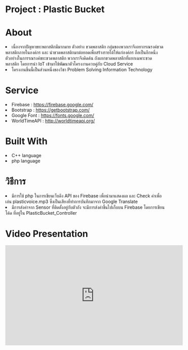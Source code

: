 <h1> Project : Plastic Bucket</h1>

<h1>About</h1>
<li>เนื่องจากปัญหาขยะพลาสติกมีมากมาย ตัวอย่าง ขวดพลาสติก กลุ่มของพวกเราจึงอยากรณรงค์ขวดพลาสติกภายในองค์กร และ นำขวดพลาสติกมาต่อยอดเพื่อสร้างรายได้ให้แก่องค์กร ถือเป็นอีกหนึ่งตัวอย่างในการรณรงค์ขยะขวดพลาสติก พวกเราจึงคิดค้น ถังแยกขวดพลาสติกที่แยกเฉพาะขวดพลาสติก โดยการนำ IoT เข้ามาใช้พัฒนาตัวโครงงานควบคู่กับ Cloud Service</li>

<li>โครงงานชิ้นนี้เป็นส่วนหนึ่งของวิชา Problem Solving Information Technology</li>

<h1>Service</h1>
<li>Firebase : <a href="https://firebase.google.com/">https://firebase.google.com/</a></li>
<li>Bootstrap : <a href="https://getbootstrap.com/">https://getbootstrap.com/</a></li>
<li>Google Font : <a href="https://fonts.google.com/">https://fonts.google.com/</a></li>
<li>WorldTimeAPI : <a href="http://worldtimeapi.org/">http://worldtimeapi.org/</a></li>

<h1>Built With</h1>
<li>C++ language</li>
<li>php language</li>

<h1>วิธีการ</h1>
<li>มีการใช้ php ในการเขียนเว็บดึง API ของ Firebase เพื่อนำมาแสดงผล และ Check ค่าเพื่อเล่น plasticvoice.mp3 ซึ่งเป็นเสียงที่ทำการบันทึกมาจาก Google Translate</li>
<li>มีการส่งค่าจาก Sensor ที่ติดตั้งอยู่กับตัวถัง จะมีการส่งค่าขึ้นไปเก็บบน Firebase โดยการเขียนโค้ด ที่อยู่ใน PlasticBucket_Controller</li>

<h1>Video Presentation</h1>

<iframe width="560" height="315" src="https://www.youtube.com/embed/BJ4cJ-vACIc" frameborder="0" allow="accelerometer; autoplay; encrypted-media; gyroscope; picture-in-picture" allowfullscreen></iframe>